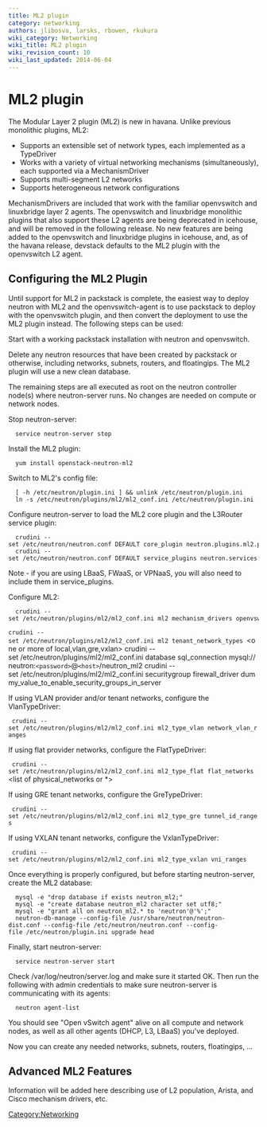```yaml
---
title: ML2 plugin
category: networking
authors: jlibosva, larsks, rbowen, rkukura
wiki_category: Networking
wiki_title: ML2 plugin
wiki_revision_count: 10
wiki_last_updated: 2014-06-04
---
```


# ML2 plugin

The Modular Layer 2 plugin (ML2) is new in havana. Unlike previous monolithic plugins, ML2:

*   Supports an extensible set of network types, each implemented as a TypeDriver
*   Works with a variety of virtual networking mechanisms (simultaneously), each supported via a MechanismDriver
*   Supports multi-segment L2 networks
*   Supports heterogeneous network configurations

MechanismDrivers are included that work with the familiar openvswitch and linuxbridge layer 2 agents. The openvswitch and linuxbridge monolithic plugins that also support these L2 agents are being deprecated in icehouse, and will be removed in the following release. No new features are being added to the openvswitch and linuxbridge plugins in icehouse, and, as of the havana release, devstack defaults to the ML2 plugin with the openvswitch L2 agent.

## Configuring the ML2 Plugin

Until support for ML2 in packstack is complete, the easiest way to deploy neutron with ML2 and the openvswitch-agent is to use packstack to deploy with the openvswitch plugin, and then convert the deployment to use the ML2 plugin instead. The following steps can be used:

Start with a working packstack installation with neutron and openvswitch.

Delete any neutron resources that have been created by packstack or otherwise, including networks, subnets, routers, and floatingips. The ML2 plugin will use a new clean database.

The remaining steps are all executed as root on the neutron controller node(s) where neutron-server runs. No changes are needed on compute or network nodes.

Stop neutron-server:

      service neutron-server stop

Install the ML2 plugin:

      yum install openstack-neutron-ml2

Switch to ML2's config file:

      [ -h /etc/neutron/plugin.ini ] && unlink /etc/neutron/plugin.ini
      ln -s /etc/neutron/plugins/ml2/ml2_conf.ini /etc/neutron/plugin.ini

Configure neutron-server to load the ML2 core plugin and the L3Router service plugin:

      crudini --set /etc/neutron/neutron.conf DEFAULT core_plugin neutron.plugins.ml2.plugin.Ml2Plugin
      crudini --set /etc/neutron/neutron.conf DEFAULT service_plugins neutron.services.l3_router.l3_router_plugin.L3RouterPlugin

Note - if you are using LBaaS, FWaaS, or VPNaaS, you will also need to include them in service_plugins.

Configure ML2:

      crudini --set /etc/neutron/plugins/ml2/ml2_conf.ini ml2 mechanism_drivers openvswitch
`crudini --set /etc/neutron/plugins/ml2/ml2_conf.ini ml2 tenant_network_types `<one or more of local,vlan,gre,vxlan>
      crudini --set /etc/neutron/plugins/ml2/ml2_conf.ini database sql_connection mysql://neutron:`<password>`@`<host>`/neutron_ml2
      crudini --set /etc/neutron/plugins/ml2/ml2_conf.ini securitygroup firewall_driver dummy_value_to_enable_security_groups_in_server

If using VLAN provider and/or tenant networks, configure the VlanTypeDriver:

` crudini --set /etc/neutron/plugins/ml2/ml2_conf.ini ml2_type_vlan network_vlan_ranges `<same range syntax as openvswitch>

If using flat provider networks, configure the FlatTypeDriver:

` crudini --set /etc/neutron/plugins/ml2/ml2_conf.ini ml2_type_flat flat_networks `<list of physical_networks or *>

If using GRE tenant networks, configure the GreTypeDriver:

` crudini --set /etc/neutron/plugins/ml2/ml2_conf.ini ml2_type_gre tunnel_id_ranges `<list of ranges>

If using VXLAN tenant networks, configure the VxlanTypeDriver:

` crudini --set /etc/neutron/plugins/ml2/ml2_conf.ini ml2_type_vxlan vni_ranges `<list of ranges>

Once everything is properly configured, but before starting neutron-server, create the ML2 database:

      mysql -e "drop database if exists neutron_ml2;"
      mysql -e "create database neutron_ml2 character set utf8;"
      mysql -e "grant all on neutron_ml2.* to 'neutron'@'%';"
      neutron-db-manage --config-file /usr/share/neutron/neutron-dist.conf --config-file /etc/neutron/neutron.conf --config-file /etc/neutron/plugin.ini upgrade head

Finally, start neutron-server:

      service neutron-server start

Check /var/log/neutron/server.log and make sure it started OK. Then run the following with admin credentials to make sure neutron-server is communicating with its agents:

      neutron agent-list

You should see "Open vSwitch agent" alive on all compute and network nodes, as well as all other agents (DHCP, L3, LBaaS) you've deployed.

Now you can create any needed networks, subnets, routers, floatingips, ...

## Advanced ML2 Features

Information will be added here describing use of L2 population, Arista, and Cisco mechanism drivers, etc.

<Category:Networking>

